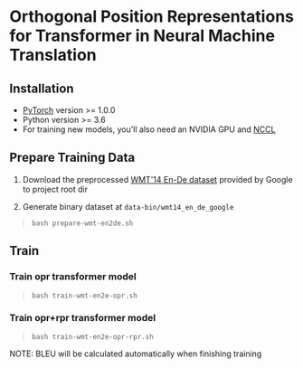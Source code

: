 # Orthogonal Position Representations for Transformer in Neural Machine Translation


## Installation

* [PyTorch](http://pytorch.org/) version >= 1.0.0
* Python version >= 3.6
* For training new models, you'll also need an NVIDIA GPU and [NCCL](https://github.com/NVIDIA/nccl)


## Prepare Training Data

1. Download the preprocessed [WMT'14 En-De dataset](https://drive.google.com/uc?export=download&id=0B_bZck-ksdkpM25jRUN2X2UxMm8) provided by Google to project root dir

2. Generate binary dataset at `data-bin/wmt14_en_de_google`

> `bash prepare-wmt-en2de.sh`

## Train

### Train opr transformer model

> `bash train-wmt-en2e-opr.sh`

### Train opr+rpr transformer model

> `bash train-wmt-en2e-opr-rpr.sh`

NOTE: BLEU will be calculated automatically when finishing training

